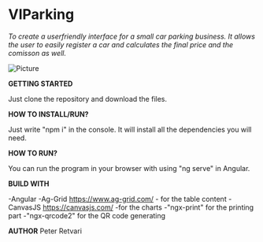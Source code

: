 # VIParking


*To create a userfriendly interface for a small car parking business. It allows the user to easily register a car and calculates the final price and the comisson as well.*

![Picture](https://cdn.shopify.com/s/files/1/0703/1671/products/brand-icon-vip-grey-on-white_1024x1024.jpeg?v=1426125295)



**GETTING STARTED**

Just clone the repository and download the files.

**HOW TO INSTALL/RUN?**

Just write "npm i" in the console. It will install all the dependencies you will need.

**HOW TO RUN?**

You can run the program in your browser with using "ng serve" in Angular.

**BUILD WITH**

-Angular
-Ag-Grid https://www.ag-grid.com/ - for the table content
-CanvasJS https://canvasjs.com/ -for the charts
-"ngx-print" for the printing part
-"ngx-qrcode2" for the QR code generating

**AUTHOR**
Peter Retvari
